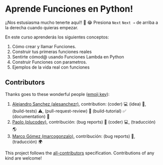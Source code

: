 # Aprende Funciones en Python!

¡¡Nos estusiasma mucho tenerte aquí!! 🎉 😂
Presiona `Next` `Next →` de arriba a la derecha cuando quieras empezar.

En este curso aprenderás los siguientes conceptos:

1. Cómo crear y llamar Funciones.
2. Construir tus primeras funciones reales
3. Sentirte cómod@ usando Funciones Lambda en Python
4. Construir Funciones con parametros.
5. Ejemplos de la vida real con funciones

## Contributors

Thanks goes to these wonderful people ([emoji key](https://github.com/kentcdodds/all-contributors#emoji-key)):

1. [Alejandro Sanchez (alesanchezr)](https://github.com/alesanchezr), contribution: (coder) :computer: (idea) 🤔, (build-tests) :warning:, (pull-request-review) :eyes: (build-tutorial) :white_check_mark: (documentation) :book:
2. [Paolo (plucodev)](https://github.com/plucodev), contribución: (bug reports) :bug: (coder) :computer:, (traducción) :earth_americas:
3. [Marco Gómez (marcogonzalo)](https://github.com/marcogonzalo), contribución: (bug reports) :bug:, (traducción) :earth_africa:

This project follows the
[all-contributors](https://github.com/kentcdodds/all-contributors)
specification. Contributions of any kind are welcome!
